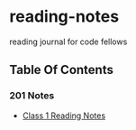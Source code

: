 # reading-notes
reading journal for code fellows

## Table Of Contents

### 201 Notes

- [Class 1 Reading Notes](201/class1.md)
